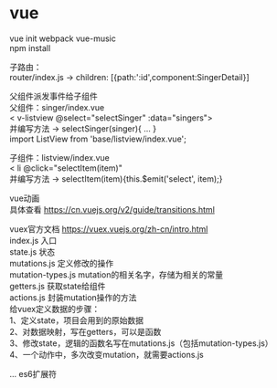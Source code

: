 # vue

vue init webpack vue-music <br>
npm install <br>

子路由： <br>
router/index.js -> children: [{path:':id',component:SingerDetail}] <br>


父组件派发事件给子组件 <br>
父组件：singer/index.vue <br>
< v-listview @select="selectSinger" :data="singers"></v-listview> <br>
并编写方法 -> selectSinger(singer){ ... } <br>
import ListView from 'base/listview/index.vue'; <br>

子组件：listview/index.vue <br>
< li @click="selectItem(item)" <br>
并编写方法 -> selectItem(item){this.$emit('select', item);} <br>

vue动画 <br>
具体查看 https://cn.vuejs.org/v2/guide/transitions.html <br>

vuex官方文档 https://vuex.vuejs.org/zh-cn/intro.html <br>
index.js 入口 <br>
state.js 状态 <br>
mutations.js 定义修改的操作 <br>
mutation-types.js mutation的相关名字，存储为相关的常量 <br>
getters.js 获取state给组件 <br>
actions.js 封装mutation操作的方法 <br>
给vuex定义数据的步骤： <br>
1、定义state，项目会用到的原始数据 <br>
2、对数据映射，写在getters，可以是函数 <br>
3、修改state，逻辑的函数名写在mutations.js（包括mutation-types.js） <br>
4、一个动作中，多次改变mutation，就需要actions.js <br>

... es6扩展符 <br>



